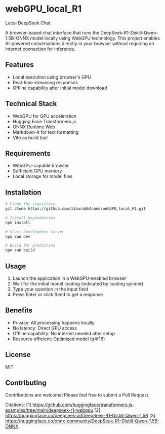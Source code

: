 # webGPU_local_R1

Local DeepSeek Chat

A browser-based chat interface that runs the DeepSeek-R1-Distill-Qwen-1.5B-ONNX model locally using WebGPU technology. This project enables AI-powered conversations directly in your browser without requiring an internet connection for inference.

## Features

- Local execution using browser's GPU
- Real-time streaming responses
- Offline capability after initial model download

## Technical Stack

- WebGPU for GPU acceleration
- Hugging Face Transformers.js
- ONNX Runtime Web
- Markdown-it for text formatting
- Vite as build tool

## Requirements

- WebGPU-capable browser
- Sufficient GPU memory
- Local storage for model files

## Installation

```bash
# Clone the repository
git clone https://github.com/iSaurabhAnand/webGPU_local_R1.git

# Install dependencies
npm install

# Start development server
npm run dev

# Build for production
npm run build
```

## Usage

1. Launch the application in a WebGPU-enabled browser
2. Wait for the initial model loading (indicated by loading spinner)
3. Type your question in the input field
4. Press Enter or click Send to get a response

## Benefits

- Privacy: All processing happens locally
- No latency: Direct GPU access
- Offline capability: No internet needed after setup
- Resource efficient: Optimized model (q4f16)

## License

MIT

## Contributing

Contributions are welcome! Please feel free to submit a Pull Request.

Citations:
[1] https://github.com/huggingface/transformers.js-examples/tree/main/deepseek-r1-webgpu
[2] https://huggingface.co/deepseek-ai/DeepSeek-R1-Distill-Qwen-1.5B
[3] https://huggingface.co/onnx-community/DeepSeek-R1-Distill-Qwen-1.5B-ONNX